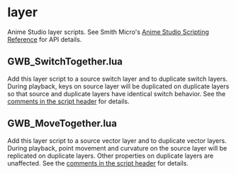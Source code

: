 layer
=====

Anime Studio layer scripts. See Smith Micro's [Anime Studio Scripting Reference](http://www.animestudioscripting.com) for API details.

GWB_SwitchTogether.lua
----------------------

Add this layer script to a source switch layer and to duplicate switch layers. During playback, keys on source layer will be duplicated on duplicate layers so that source and duplicate layers have identical switch behavior. See the [comments in the script header](GWB_SwitchTogether.lua#L2-48) for details.

GWB_MoveTogether.lua
--------------------

Add this layer script to a source vector layer and to duplicate	vector layers. During playback, point movement and curvature on	the source layer will be replicated on duplicate layers. Other properties on duplicate layers are unaffected. See the [comments in the script header](GWB_MoveTogether.lua#L2-57) for details.
